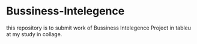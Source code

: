 # Bussiness-Intelegence
this repository is to submit work of Bussiness Intelegence Project in tableu at my study in collage. 
